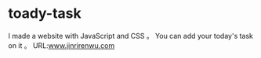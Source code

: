 # toady-task
I made a website with JavaScript and CSS 。 You can add your today's task on it 。
URL:www.jinrirenwu.com
